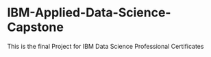 # IBM-Applied-Data-Science-Capstone
This is the final Project for IBM Data Science Professional Certificates
